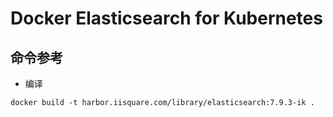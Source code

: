 # Docker Elasticsearch for Kubernetes

## 命令参考
- 编译
```
docker build -t harbor.iisquare.com/library/elasticsearch:7.9.3-ik .
```
